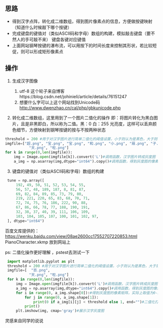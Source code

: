 ## 思路
-  得到汉字点阵，转化成二维数组，得到图片像素点的信息，方便做按键映射（知道什么时候敲下哪个按键）
-  完成键盘的键值对（类似ASCII码和字母）数组的构建，模拟敲击键盘（要不然人的手可敲不来）
键盘各键对应键值
-  上面网站钢琴按键的瀑布流，可以用按下的时间长度来控制其形状，若比较短促，则可以形成矩形像素点

## 操作
1. 生成汉字图像
    1. utf-8 这个轮子来自博客https://blog.csdn.net/johinieli/article/details/76151247
    2. 想要什么字可以上这个网站找到Unicode码
http://www.dwenzhao.cn/cal/php/gbkunicode.php

2. 转化成二维数组，这里用到了一个图片二值化的操作
即：将图片转化为黑白图片，且是非黑即白，所以称为二值。黑：0 白：255 光亮度，这样可以丢弃颜色细节，方便映射到钢琴按键的按与不按两种状态
```python
threshold = 200 #用于对汉字图片进行简单二值化的阈值设置，小于则认为是黑色，大于则认为是白色
imgfile=["超.png", "宝.png", "宝.png", "和.png", "小.png", "扇.png", "子.png", "在.png", "一.png", "起.png", "一.png", "百.png",
           "天.png", "啦.png"]
for k in range(0,len(imgfile)):
    img = Image.open(imgfile[k]).convert('L')#调用函数，汉字图片转成灰度图
    a_img = np.asarray(img,dtype="int64").copy()#调用函数，得到灰度图的像素矩阵
```

3. 键盘的键值对（类似ASCII码和字母）数组的构建
```python
 tune = np.array([
     192, 49, 50, 51, 52, 53, 54, 55,
     56, 57, 48, 189, 187, 8, 81, 87,
     69, 82, 84, 89, 85, 73, 79, 80,
     219, 221, 220, 65, 83, 68, 70, 71,
     72, 74, 75, 76, 186, 222, 90, 88,
     67, 86, 66, 78, 77, 188, 190, 191,
     32, 38, 37, 40, 39, 111, 106, 109,
     103, 104, 105, 107, 100, 101, 102, 97,
 ], dtype="int64")      
```
百度文库提供的： https://wenku.baidu.com/view/08ae2600cc17552707220853.html
PianoCharacter.xkmp 放到网站上


ps: 二值化操作更好理解 ，pstest去测试一下
```python
 import matplotlib.pyplot as plt
 threshold = 200 #用于对汉字图片进行简单二值化的阈值设置，小于则认为是黑色，大于则认为是白色
 imgfile=[  "百.png",
           "天.png", "啦.png"]
 for k in range(0,len(imgfile)):
     img = Image.open(imgfile[k]).convert('L')#调用函数，汉字图片转成灰度图
     a_img = np.asarray(img,dtype="int64").copy()#调用函数，得到灰度图的像素矩阵
     for i in range(0, a_img.shape[0]):#得到灰度图的像素矩阵，实际上取值为0-255
         for j in range(0, a_img.shape[1]):
             print(0 if a_img[i][j] < threshold else 1, end="")#二值化打印，未作实际的二值化
         print()
     plt.imshow(img, cmap='gray')#展示汉字灰度图
```
灵感来自同学的说说